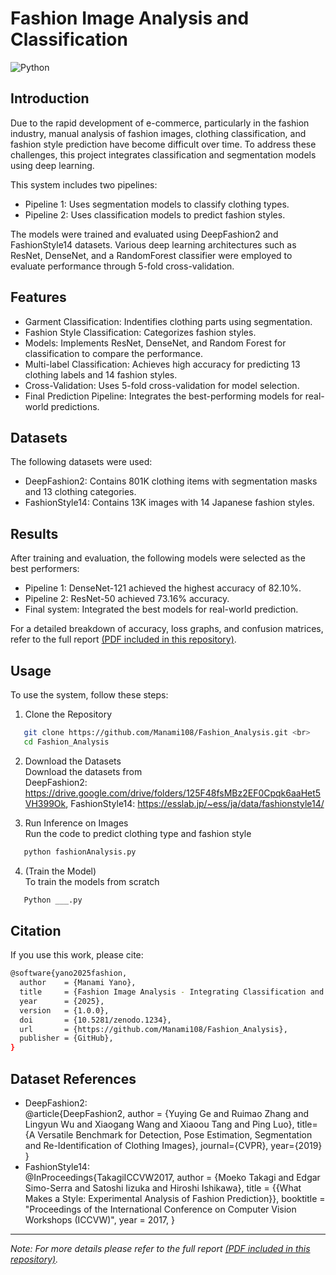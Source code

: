 # Fashion Image Analysis and Classification 
![Python](https://img.shields.io/badge/python-3670A0?style=for-the-badge&logo=python&logoColor=ffdd54)
## Introduction
Due to the rapid development of e-commerce, particularly in the fashion industry, manual analysis of fashion images, clothing classification, and fashion style prediction have become difficult over time. To address these challenges, this project integrates classification and segmentation models using deep learning. <br>

This system includes two pipelines:
- Pipeline 1: Uses segmentation models to classify clothing types.
- Pipeline 2: Uses classification models to predict fashion styles.
  
The models were trained and evaluated using DeepFashion2 and FashionStyle14 datasets. Various deep learning architectures such as ResNet, DenseNet, and a RandomForest classifier were employed to evaluate performance through 5-fold cross-validation.

## Features
- Garment Classification: Indentifies clothing parts using segmentation.
- Fashion Style Classification: Categorizes fashion styles.
- Models: Implements ResNet, DenseNet, and Random Forest for classification to compare the performance.
- Multi-label Classification: Achieves high accuracy for predicting 13 clothing labels and 14 fashion styles.
- Cross-Validation: Uses 5-fold cross-validation for model selection.
- Final Prediction Pipeline: Integrates the best-performing models for real-world predictions.

## Datasets
The following datasets were used:
- DeepFashion2: Contains 801K clothing items with segmentation masks and 13 clothing categories.
- FashionStyle14: Contains 13K images with 14 Japanese fashion styles.

## Results
After training and evaluation, the following models were selected as the best performers:
- Pipeline 1: DenseNet-121 achieved the highest accuracy of 82.10%.
- Pipeline 2: ResNet-50 achieved 73.16% accuracy.
- Final system: Integrated the best models for real-world prediction.

For a detailed breakdown of accuracy, loss graphs, and confusion matrices, refer to the full report [(PDF included in this repository)](https://github.com/Manami108/Fashion_Analysis/blob/main/fashionAnalysis.pdf).

## Usage
To use the system, follow these steps:
1. Clone the Repository <br>
```bash
   git clone https://github.com/Manami108/Fashion_Analysis.git <br>
   cd Fashion_Analysis
```


2. Download the Datasets <br>
   Download the datasets from <br>
   DeepFashion2:  https://drive.google.com/drive/folders/125F48fsMBz2EF0Cpqk6aaHet5VH399Ok,
   FashionStyle14: https://esslab.jp/~ess/ja/data/fashionstyle14/
   
3. Run Inference on Images <br>
   Run the code to predict clothing type and fashion style <br>
```bash
   python fashionAnalysis.py
```

4. (Train the Model) <br>
   To train the models from scratch <br>
```bash
   Python ___.py
```

## Citation 
If you use this work, please cite: <br>
```bash
@software{yano2025fashion,
  author    = {Manami Yano},
  title     = {Fashion Image Analysis - Integrating Classification and Segmentation Models},
  year      = {2025},
  version   = {1.0.0},
  doi       = {10.5281/zenodo.1234},
  url       = {https://github.com/Manami108/Fashion_Analysis},
  publisher = {GitHub},
}
```

## Dataset References
- DeepFashion2: <br>
  @article{DeepFashion2,
  author = {Yuying Ge and Ruimao Zhang and Lingyun Wu and Xiaogang Wang and Xiaoou Tang and Ping Luo},
  title={A Versatile Benchmark for Detection, Pose Estimation, Segmentation and Re-Identification of Clothing Images},
  journal={CVPR},
  year={2019}
  }
- FashionStyle14: <br>
  @InProceedings{TakagiICCVW2017,
  author    = {Moeko Takagi and Edgar Simo-Serra and Satoshi Iizuka and Hiroshi Ishikawa},
  title     = {{What Makes a Style: Experimental Analysis of Fashion Prediction}},
  booktitle = "Proceedings of the International Conference on Computer Vision Workshops (ICCVW)",
  year      = 2017,
  }

---
*Note: For more details please refer to the full report [(PDF included in this repository)](https://github.com/Manami108/Fashion_Analysis/blob/main/fashionAnalysis.pdf).*
